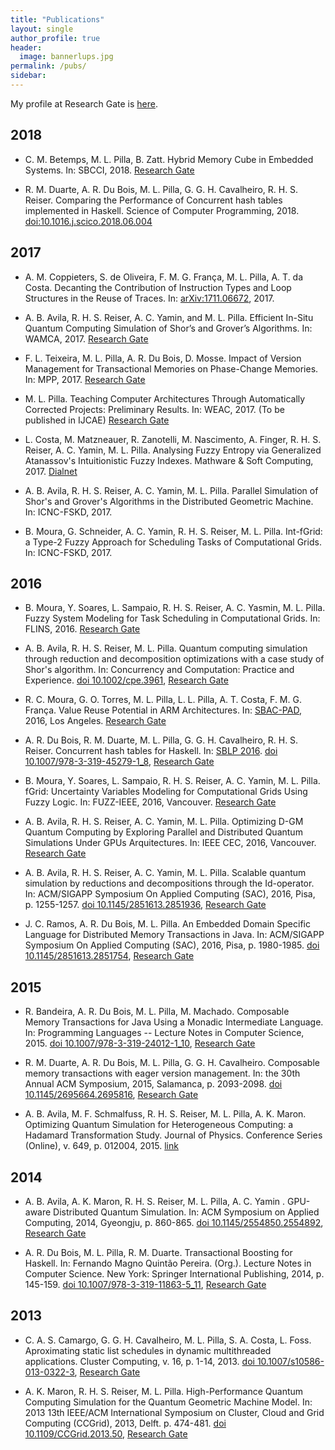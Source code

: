 ```yaml
---
title: "Publications"
layout: single
author_profile: true
header:
  image: bannerlups.jpg
permalink: /pubs/
sidebar:
---
```


My profile at Research Gate is [here](https://www.researchgate.net/profile/Mauricio_Pilla). 

## 2018

* C. M. Betemps, M. L. Pilla, B. Zatt. Hybrid Memory Cube in Embedded Systems. In: SBCCI, 2018. [Research Gate](https://www.researchgate.net/publication/327426462_Hybrid_Memory_Cube_in_Embedded_Systems)

* R. M. Duarte, A. R. Du Bois, M. L. Pilla, G. G. H. Cavalheiro, R. H. S. Reiser. Comparing the Performance of Concurrent hash tables implemented in Haskell. Science of Computer Programming, 2018. [doi:10.1016.j.scico.2018.06.004](https://doi.org/10.1016/j.scico.2018.06.004)


## 2017

* A. M. Coppieters, S. de Oliveira, F. M. G. França, M. L. Pilla, A. T. da Costa. Decanting the Contribution of Instruction Types and Loop Structures in the Reuse of Traces. In: [arXiv:1711.06672](https://arxiv.org/abs/1711.06672), 2017.

* A. B. Avila, R. H. S. Reiser, A. C. Yamin, and M. L. Pilla. Efficient In-Situ Quantum Computing Simulation of Shor’s and Grover’s Algorithms. In: WAMCA, 2017. [Research Gate](https://www.researchgate.net/publication/321120596_Efficient_In-Situ_Quantum_Computing_Simulation_of_Shor%27s_and_Grover%27s_Algorithms)

* F. L. Teixeira, M. L. Pilla, A. R. Du Bois, D. Mosse. Impact of Version Management for Transactional Memories on Phase-Change Memories. In: MPP, 2017. [Research Gate](https://www.researchgate.net/publication/321115483_Impact_of_Version_Management_for_Transactional_Memories_on_Phase-Change_Memories)

* M. L. Pilla. Teaching Computer Architectures Through Automatically Corrected Projects: Preliminary Results. In: WEAC, 2017. (To be published in IJCAE) [Research Gate](https://www.researchgate.net/publication/320455937_Teaching_Computer_Architectures_through_Automatically_Corrected_Projects_Preliminary_Results#share)

* L. Costa, M. Matzneauer, R. Zanotelli, M. Nascimento, A. Finger, R. H. S. Reiser, A. C. Yamin, M. L. Pilla. Analysing Fuzzy Entropy via Generalized Atanassov's Intuitionistic Fuzzy Indexes. Mathware & Soft Computing, 2017. [Dialnet](https://dialnet.unirioja.es/servlet/articulo?codigo=6238156)

* A. B. Avila, R. H. S. Reiser, A. C. Yamin, M. L. Pilla. Parallel Simulation of Shor's and Grover's Algorithms in the Distributed Geometric Machine. In: ICNC-FSKD, 2017.

* B. Moura, G. Schneider, A. C. Yamin, R. H. S. Reiser, M. L. Pilla.  Int-fGrid: a Type-2 Fuzzy Approach for Scheduling Tasks of Computational Grids. In: ICNC-FSKD, 2017.


## 2016

* B. Moura, Y. Soares, L. Sampaio, R. H. S. Reiser, A. C. Yasmin, M. L. Pilla. Fuzzy System Modeling for Task Scheduling in Computational Grids. In: FLINS, 2016. [Research Gate](https://www.researchgate.net/publication/305781633_FUZZY_SYSTEM_MODELING_FOR_TASK_SCHEDULING_IN_COMPUTATIONAL_GRIDS)

* A. B. Avila, R. H. S. Reiser, M. L. Pilla. Quantum computing simulation through reduction and decomposition optimizations with a case study of Shor's algorithm. In: Concurrency and Computation: Practice and Experience. [doi 10.1002/cpe.3961](http://onlinelibrary.wiley.com/doi/10.1002/cpe.3961/abstract), [Research Gate](https://www.researchgate.net%2Fpublication%2F310436474_Quantum_computing_simulation_through_reduction_and_decomposition_optimizations_with_a_case_study_of_Shor's_algorithm)

* R. C. Moura, G. O. Torres, M. L. Pilla, L. L. Pilla, A. T. Costa, F. M. G. França. Value Reuse Potential in ARM Architectures. In: [SBAC-PAD](http://www2.sbc.org.br/sbac/2016/), 2016, Los Angeles. [Research Gate](https://www.researchgate.net/publication/309645838_Value_Reuse_Potential_in_ARM_Architectures)

* A. R. Du Bois, R. M. Duarte, M. L. Pilla, G. G. H. Cavalheiro, R. H. S. Reiser. Concurrent hash tables for Haskell. In: [SBLP 2016](http://cbsoft.org/sblp2016). [doi 10.1007/978-3-319-45279-1_8](http://dx.doi.org/10.1007/978-3-319-45279-1_8), [Research Gate](https://www.researchgate.net/publication/308277708_Concurrent_Hash_Tables_for_Haskell)

* B. Moura, Y. Soares, L. Sampaio, R. H. S. Reiser, A. C. Yamin, M. L. Pilla. fGrid: Uncertainty Variables Modeling for Computational Grids Using Fuzzy Logic. In: FUZZ-IEEE, 2016, Vancouver. [Research Gate](https://www.researchgate.net/publication/308761914_fGrid_Uncertainty_Variables_Modeling_for_Computational_Grids_using_Fuzzy_Logic?ev=prf_pub)

* A. B. Avila, R. H. S. Reiser, A. C. Yamin,  M. L. Pilla. Optimizing D-GM Quantum Computing by Exploring Parallel and Distributed Quantum Simulations Under GPUs Arquitectures. In: IEEE CEC, 2016, Vancouver. [Research Gate](https://www.researchgate.net/publication/308761725_Optimizing_D-GM_quantum_computing_by_exploring_parallel_and_distributed_quantum_simulations_under_GPUs_arquitecture?ev=prf_pub)

* A. B. Avila, R. H. S. Reiser, A. C. Yamin,  M. L. Pilla. Scalable quantum simulation by reductions and decompositions through the Id-operator. In: ACM/SIGAPP Symposium On Applied Computing (SAC), 2016, Pisa, p. 1255-1257. [doi 10.1145/2851613.2851936](http://dx.doi.org/10.1145/2851613.2851936), [Research Gate](https://www.researchgate.net/publication/303382069_Scalable_quantum_simulation_by_reductions_and_decompositions_through_the_Id-operator)

* J. C. Ramos, A. R. Du Bois, M. L. Pilla. An Embedded Domain Specific Language for Distributed Memory Transactions in Java. In: ACM/SIGAPP Symposium On Applied Computing (SAC), 2016, Pisa, p. 1980-1985. [doi 10.1145/2851613.2851754](http://dx.doi.org/10.1145/2851613.2851754), [Research Gate](https://www.researchgate.net/publication/303382217_An_Embedded_Domain_Specific_Language_for_Distributed_Memory_Transactions_in_Java)

## 2015

* R. Bandeira, A. R. Du Bois, M. L. Pilla, M. Machado. Composable Memory Transactions for Java Using a Monadic Intermediate Language. In: Programming Languages -- Lecture Notes in Computer Science, 2015. [doi 10.1007/978-3-319-24012-1_10](http://dx.doi.org/10.1007/978-3-319-24012-1_10), [Research Gate](https://www.researchgate.net/publication/300251856_Composable_Memory_Transactions_for_Java_Using_a_Monadic_Intermediate_Language)

* R. M. Duarte, A. R. Du Bois, M. L. Pilla, G. G. H. Cavalheiro. Composable memory transactions with eager version management. In: the 30th Annual ACM Symposium, 2015, Salamanca, p. 2093-2098. [doi 10.1145/2695664.2695816](http://dx.doi.org/10.1145/2695664.2695816), [Research Gate](https://www.researchgate.net/publication/308381653_Composable_Memory_Transactions_with_Eager_Version_Management?ev=prf_pub)

* A. B. Avila, M. F. Schmalfuss, R. H. S. Reiser, M. L. Pilla, A. K. Maron. Optimizing Quantum Simulation for Heterogeneous Computing: a Hadamard Transformation Study. Journal of Physics. Conference Series (Online), v. 649, p. 012004, 2015. [link](http://iopscience.iop.org/article/10.1088/1742-6596/649/1/012004/meta;jsessionid=351ADFB6C3018598913F7D6773DC4B79.c3.iopscience.cld.iop.org)

## 2014

* A. B. Avila, A. K. Maron, R. H. S. Reiser, M. L. Pilla, A. C. Yamin . GPU-aware Distributed Quantum Simulation. In: ACM Symposium on Applied Computing, 2014, Gyeongju, p. 860-865. [doi 10.1145/2554850.2554892](http://dx.doi.org/10.1145/2554850.2554892), [Research Gate](https://www.researchgate.net/publication/261236269_GPU-aware_Distributed_Quantum_Simulation)

* A. R. Du Bois, M. L. Pilla, R. M. Duarte. Transactional Boosting for Haskell. In: Fernando Magno Quintão Pereira. (Org.). Lecture Notes in Computer Science. New York: Springer International Publishing, 2014, p. 145-159. [doi 10.1007/978-3-319-11863-5_11](http://dx.doi.org/10.1007%2F978-3-319-11863-5_11), [Research Gate](https://www.researchgate.net/publication/291576265_Transactional_Boosting_for_Haskell)

## 2013

* C. A. S. Camargo, G. G. H. Cavalheiro, M. L. Pilla, S. A. Costa, L. Foss. Aproximating static list schedules in dynamic multithreaded applications. Cluster Computing, v. 16, p. 1-14, 2013. [doi 10.1007/s10586-013-0322-3](http://dx.doi.irg/10.1007%2Fs10586-013-0322-3), [Research Gate](https://www.researchgate.net/publication/259781296_Aproximating_static_list_schedules_in_dynamic_multithreaded_applications)

* A. K. Maron, R. H. S. Reiser, M. L. Pilla. High-Performance Quantum Computing Simulation for the Quantum Geometric Machine Model. In: 2013 13th IEEE/ACM International Symposium on Cluster, Cloud and Grid Computing (CCGrid), 2013, Delft. p. 474-481. [doi 10.1109/CCGrid.2013.50](http://dx.doi.org/10.1109/CCGrid.2013.50), [Research Gate](https://www.researchgate.net/publication/236694652_High-Performance_Quantum_Computing_Simulation_for_the_Quantum_Geometric_Machine_Model)
